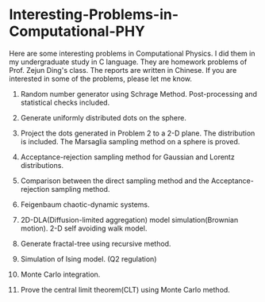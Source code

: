 # Interesting-Problems-in-Computational-PHY
Here are some interesting problems in Computational Physics. I did them in my undergraduate study in C language. They are homework problems of Prof. Zejun Ding's class. The reports are written in Chinese. If you are interested in some of the problems, please let me know. 

1. Random number generator using Schrage Method. Post-processing and statistical checks included.

2. Generate uniformly distributed dots on the sphere. 

3. Project the dots generated in Problem 2 to a 2-D plane. The distribution is included. The Marsaglia sampling method on a sphere is proved. 

4. Acceptance-rejection sampling method for Gaussian and Lorentz distributions. 

5. Comparison between the direct sampling method and the Acceptance-rejection sampling method.

6. Feigenbaum chaotic-dynamic systems.

7. 2D-DLA(Diffusion-limited aggregation) model simulation(Brownian motion). 2-D self avoiding walk model.

8. Generate fractal-tree using recursive method. 

9. Simulation of Ising model. (Q2 regulation)

10. Monte Carlo integration.

11. Prove the central limit theorem(CLT) using Monte Carlo method. 
